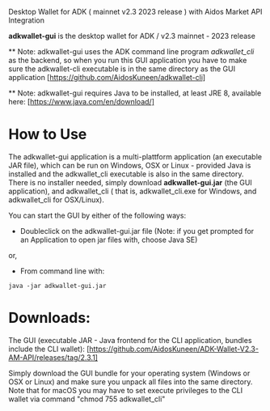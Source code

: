 Desktop Wallet for ADK ( mainnet v2.3 2023 release ) with Aidos Market API Integration

<b>adkwallet-gui</b> is the desktop wallet for ADK / v2.3 mainnet - 2023 release

** Note: adkwallet-gui uses the ADK command line program <i>adkwallet_cli</i> as the backend, so when you run this GUI application you have to make sure the adkwallet-cli executable is in the same directory as the GUI application [https://github.com/AidosKuneen/adkwallet-cli]

** Note: adkwallet-gui requires Java to be installed, at least JRE 8, available here: [https://www.java.com/en/download/]

# How to Use

The adkwallet-gui application is a multi-plattform application (an executable JAR file), which can be run on Windows, OSX or Linux - provided Java is installed and the adkwallet_cli executable is also in the same directory. There is no installer needed, simply download <b>adkwallet-gui.jar</b> (the GUI application), and adkwallet_cli ( that is, adkwallet_cli.exe for Windows, and adkwallet_cli for OSX/Linux).

You can start the GUI by either of the following ways:

* Doubleclick on the adkwallet-gui.jar file (Note: if you get prompted for an Application to open jar files with, choose Java SE)

or, 

* From command line with:
```` 
java -jar adkwallet-gui.jar
````

# Downloads:

The GUI (executable JAR - Java frontend for the CLI application, bundles include the CLI wallet):
[https://github.com/AidosKuneen/ADK-Wallet-V2.3-AM-API/releases/tag/2.3.1]

Simply download the GUI bundle for your operating system (Windows or OSX or Linux) and make sure you unpack all files into the same directory. Note that for macOS you may have to set execute privileges to the CLI wallet via command "chmod 755 adkwallet_cli"




